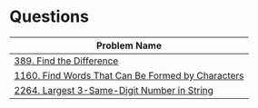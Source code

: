 <h1>Questions</h1>
<table id="example" class="SectionTable display">
    <thead>
        <tr>
            <th>Problem Name</th>
        </tr>
    </thead>
    <tbody>
        <tr>
            <td>
                <a href="https://github.com/imnilesh18/A2Z-DSA-Course-Sheet/blob/master/Leetcode%20Easy/0389_FindTheDifference.cpp">
                    389. Find the Difference
                </a>
            </td>
        </tr>
        <tr>
            <td>
                <a href="https://github.com/imnilesh18/A2Z-DSA-Course-Sheet/blob/master/Leetcode%20Easy/1160_FindWordsThatCanBeFormedByCharacters.cpp">
                    1160. Find Words That Can Be Formed by Characters
                </a>
            </td>
        </tr>
        <tr>
            <td>
                <a href="https://github.com/imnilesh18/A2Z-DSA-Course-Sheet/blob/master/Leetcode%20Easy/2264_Largest3SameDigitNumberInString.cpp">
                    2264. Largest 3-Same-Digit Number in String
                </a>
            </td>
        </tr>
    </tbody>
</table>
